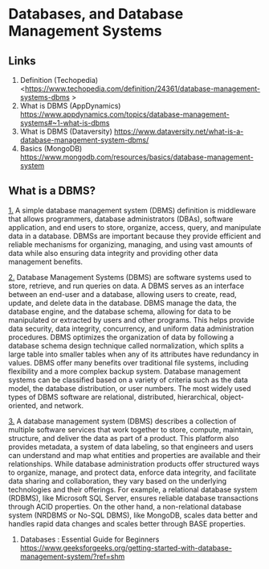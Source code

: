 # Databases, and Database Management Systems

## Links

1. Definition (Techopedia) <https://www.techopedia.com/definition/24361/database-management-systems-dbms >
2. What is DBMS (AppDynamics) <https://www.appdynamics.com/topics/database-management-systems#~1-what-is-dbms>
3. What is DBMS (Dataversity) <https://www.dataversity.net/what-is-a-database-management-system-dbms/>
4. Basics (MongoDB) <https://www.mongodb.com/resources/basics/database-management-system>

## What is a DBMS?

[1.][1] A simple database management system (DBMS) definition is middleware that allows programmers, database administrators (DBAs), software application, and end users to store, organize, access, query, and manipulate data in a database.
DBMSs are important because they provide efficient and reliable mechanisms for organizing, managing, and using vast amounts of data while also ensuring data integrity and providing other data management benefits.

[2.][2] Database Management Systems (DBMS) are software systems used to store, retrieve, and run queries on data. A DBMS serves as an interface between an end-user and a database, allowing users to create, read, update, and delete data in the database. DBMS manage the data, the database engine, and the database schema, allowing for data to be manipulated or extracted by users and other programs. This helps provide data security, data integrity, concurrency, and uniform data administration procedures. DBMS optimizes the organization of data by following a database schema design technique called normalization, which splits a large table into smaller tables when any of its attributes have redundancy in values. DBMS offer many benefits over traditional file systems, including flexibility and a more complex backup system. Database management systems can be classified based on a variety of criteria such as the data model, the database distribution, or user numbers. The most widely used types of DBMS software are relational, distributed, hierarchical, object-oriented, and network.

[3.][3] A database management system (DBMS) describes a collection of multiple software services that work together to store, compute, maintain, structure, and deliver the data as part of a product. This platform also provides metadata, a system of data labeling, so that engineers and users can understand and map what entities and properties are available and their relationships. While database administration products offer structured ways to organize, manage, and protect data, enforce data integrity, and facilitate data sharing and collaboration, they vary based on the underlying technologies and their offerings. For example, a relational database system (RDBMS), like Microsoft SQL Server, ensures reliable database transactions through ACID properties. On the other hand, a non-relational database system (NRDBMS or No-SQL DBMS), like MongoDB, scales data better and handles rapid data changes and scales better through BASE properties.

1. Databases : Essential Guide for Beginners <https://www.geeksforgeeks.org/getting-started-with-database-management-system/?ref=shm>



[1]: https://www.techopedia.com/definition/24361/database-management-systems-dbms 
[2]: https://www.appdynamics.com/topics/database-management-systems#~1-what-is-dbms
[3]: https://www.dataversity.net/what-is-a-database-management-system-dbms/
[4]: https://www.mongodb.com/resources/basics/database-management-system